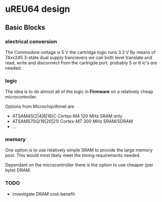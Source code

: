 # uREU64 design

## Basic Blocks

### electrical conversion
The Commodore voltage is 5 V the cartridge logic runs 3.3 V By means of 74xx245 3-state dual supply trancievers we can both level translate and read, write and disconnect from the cartrigde port. probably 5 or 6 ic's are needed.

### logic
The idea is to do almost all of the logic in **Firmware** on a relatively cheap microcontroller. 

Options from Microchip/Atmel are
* ATSAM4S(2|4|8|16)C Cortex-M4 120 MHz SRAM only
* ATSAMS70Q(19|20|21) Cortex-M7 300 MHz SRAM/SDRAM
* ...


### memory
One option is to use relatively simple SRAM to provide the large memory pool. This would most likely meet the timing requirements needed.

Dependant on the microcontroller there is the option to use cheaper (per byte) DRAM. 

### TODO
* investigate DRAM cost-benefit
